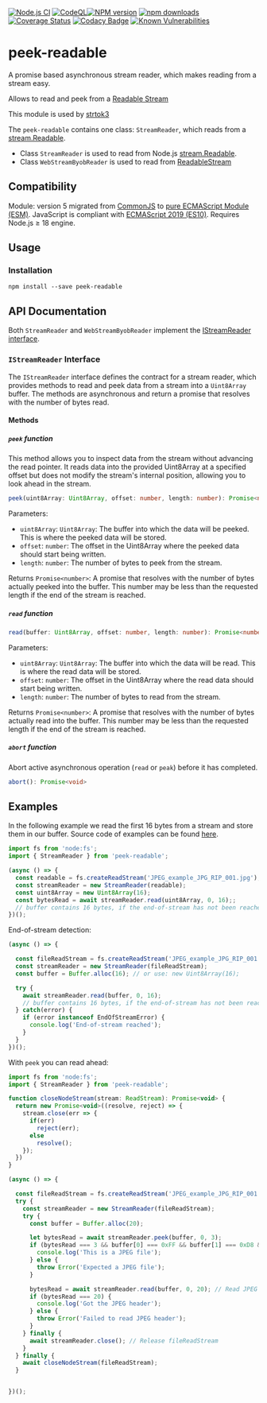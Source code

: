 [![Node.js CI](https://github.com/Borewit/peek-readable/actions/workflows/nodejs-ci.yml/badge.svg?branch=master)](https://github.com/Borewit/peek-readable/actions/workflows/nodejs-ci.yml)
[![CodeQL](https://github.com/Borewit/peek-readable/actions/workflows/github-code-scanning/codeql/badge.svg?branch=master)](https://github.com/Borewit/peek-readable/actions/workflows/github-code-scanning/codeql)[![NPM version](https://badge.fury.io/js/peek-readable.svg)](https://npmjs.org/package/peek-readable)
[![npm downloads](http://img.shields.io/npm/dm/peek-readable.svg)](https://npmcharts.com/compare/peek-readable?start=600&interval=30)
[![Coverage Status](https://coveralls.io/repos/github/Borewit/peek-readable/badge.svg?branch=master)](https://coveralls.io/github/Borewit/peek-readable?branch=master)
[![Codacy Badge](https://app.codacy.com/project/badge/Grade/d4b511481b3a4634b6ca5c0724407eb9)](https://www.codacy.com/gh/Borewit/peek-readable/dashboard?utm_source=github.com&amp;utm_medium=referral&amp;utm_content=Borewit/peek-readable&amp;utm_campaign=Badge_Grade)
[![Known Vulnerabilities](https://snyk.io/test/github/Borewit/peek-readable/badge.svg?targetFile=package.json)](https://snyk.io/test/github/Borewit/peek-readable?targetFile=package.json)

# peek-readable

A promise based asynchronous stream reader, which makes reading from a stream easy.

Allows to read and peek from a [Readable Stream](https://nodejs.org/api/stream.html#stream_readable_streams)

This module is used by [strtok3](https://github.com/Borewit/strtok3)

The `peek-readable` contains one class: `StreamReader`, which reads from a [stream.Readable](https://nodejs.org/api/stream.html#stream_class_stream_readable).

- Class `StreamReader` is used to read from Node.js [stream.Readable](https://nodejs.org/api/stream.html#stream_class_stream_readable).
- Class `WebStreamByobReader` is used to read from [ReadableStream<Uint8Array>](https://developer.mozilla.org/docs/Web/API/ReadableStream)

## Compatibility

Module: version 5 migrated from [CommonJS](https://en.wikipedia.org/wiki/CommonJS) to [pure ECMAScript Module (ESM)](https://gist.github.com/sindresorhus/a39789f98801d908bbc7ff3ecc99d99c).
JavaScript is compliant with [ECMAScript 2019 (ES10)](https://en.wikipedia.org/wiki/ECMAScript#10th_Edition_%E2%80%93_ECMAScript_2019).
Requires Node.js ≥ 18 engine.

## Usage

### Installation

```shell script
npm install --save peek-readable
```

## API Documentation

Both `StreamReader` and `WebStreamByobReader` implement the [IStreamReader interface](#istreamreader-interface).

### `IStreamReader` Interface

The `IStreamReader` interface defines the contract for a stream reader,
which provides methods to read and peek data from a stream into a `Uint8Array` buffer.
The methods are asynchronous and return a promise that resolves with the number of bytes read.

#### Methods

##### `peek` function
This method allows you to inspect data from the stream without advancing the read pointer.
It reads data into the provided Uint8Array at a specified offset but does not modify the stream's internal position, 
allowing you to look ahead in the stream.

```ts  
peek(uint8Array: Uint8Array, offset: number, length: number): Promise<number>
```

Parameters:
- `uint8Array`: `Uint8Array`: The buffer into which the data will be peeked.
  This is where the peeked data will be stored.
- `offset`: `number`: The offset in the Uint8Array where the peeked data should start being written.
- `length`: `number`: The number of bytes to peek from the stream.

Returns `Promise<number>`: 
A promise that resolves with the number of bytes actually peeked into the buffer. 
This number may be less than the requested length if the end of the stream is reached.

##### `read` function
```ts  
read(buffer: Uint8Array, offset: number, length: number): Promise<number>
```

Parameters:
- `uint8Array`: `Uint8Array`: The buffer into which the data will be read.
  This is where the read data will be stored.
- `offset`: `number`: The offset in the Uint8Array where the read data should start being written.
- `length`: `number`: The number of bytes to read from the stream.

Returns `Promise<number>`:
A promise that resolves with the number of bytes actually read into the buffer.
This number may be less than the requested length if the end of the stream is reached.

##### `abort` function

Abort active asynchronous operation (`read` or `peak`) before it has completed.

```ts  
abort(): Promise<void>
```

## Examples

In the following example we read the first 16 bytes from a stream and store them in our buffer.
Source code of examples can be found [here](test/examples.ts).

```js
import fs from 'node:fs';
import { StreamReader } from 'peek-readable';

(async () => {
  const readable = fs.createReadStream('JPEG_example_JPG_RIP_001.jpg');
  const streamReader = new StreamReader(readable);
  const uint8Array = new Uint8Array(16);
  const bytesRead = await streamReader.read(uint8Array, 0, 16);;
  // buffer contains 16 bytes, if the end-of-stream has not been reached
})();
```

End-of-stream detection:
```js
(async () => {

  const fileReadStream = fs.createReadStream('JPEG_example_JPG_RIP_001.jpg');
  const streamReader = new StreamReader(fileReadStream);
  const buffer = Buffer.alloc(16); // or use: new Uint8Array(16);

  try {
    await streamReader.read(buffer, 0, 16);
    // buffer contains 16 bytes, if the end-of-stream has not been reached
  } catch(error) {
    if (error instanceof EndOfStreamError) {
      console.log('End-of-stream reached');
    }
  }
})();
```

With `peek` you can read ahead:
```js
import fs from 'node:fs';
import { StreamReader } from 'peek-readable';

function closeNodeStream(stream: ReadStream): Promise<void> {
  return new Promise<void>((resolve, reject) => {
    stream.close(err => {
      if(err)
        reject(err);
      else
        resolve();
    });
  })
}

(async () => {

  const fileReadStream = fs.createReadStream('JPEG_example_JPG_RIP_001.jpg');
  try {
    const streamReader = new StreamReader(fileReadStream);
    try {
      const buffer = Buffer.alloc(20);

      let bytesRead = await streamReader.peek(buffer, 0, 3);
      if (bytesRead === 3 && buffer[0] === 0xFF && buffer[1] === 0xD8 && buffer[2] === 0xFF) {
        console.log('This is a JPEG file');
      } else {
        throw Error('Expected a JPEG file');
      }

      bytesRead = await streamReader.read(buffer, 0, 20); // Read JPEG header
      if (bytesRead === 20) {
        console.log('Got the JPEG header');
      } else {
        throw Error('Failed to read JPEG header');
      }
    } finally {
      await streamReader.close(); // Release fileReadStream
    }    
  } finally {
    await closeNodeStream(fileReadStream);
  }


})();
```
